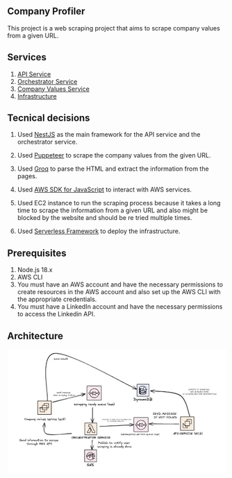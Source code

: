 ## Company Profiler

This project is a web scraping project that aims to scrape company values from a given URL.

## Services

1. [API Service](api-service/readme.md)
2. [Orchestrator Service](orchestrator-service/README.md)
3. [Company Values Service](company-values-service/readme.md)
4. [Infrastructure](infra/readme.md)

## Tecnical decisions

1. Used [NestJS](https://github.com/nestjs/nest) as the main framework for the API service and the orchestrator service.

2. Used [Puppeteer](https://github.com/puppeteer/puppeteer) to scrape the company values from the given URL.

3. Used [Groq](https://github.com/evanw/node-groq) to parse the HTML and extract the information from the pages.

4. Used [AWS SDK for JavaScript](https://github.com/aws/aws-sdk-js) to interact with AWS services.

5. Used EC2 instance to run the scraping process because it takes a long time to scrape the information from a given URL and also might be blocked by the website and should be re tried multiple times.

6. Used [Serverless Framework](https://github.com/serverless/serverless) to deploy the infrastructure.

## Prerequisites

1. Node.js 18.x
2. AWS CLI
3. You must have an AWS account and have the necessary permissions to create resources in the AWS account and also set up the AWS CLI with the appropriate credentials.
4. You must have a LinkedIn account and have the necessary permissions to access the Linkedin API.

## Architecture

![Architecture Diagram](architecture.jpg)

